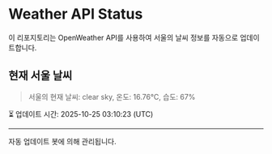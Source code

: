 
# Weather API Status

이 리포지토리는 OpenWeather API를 사용하여 서울의 날씨 정보를 자동으로 업데이트합니다.

## 현재 서울 날씨
> 서울의 현재 날씨: clear sky, 온도: 16.76°C, 습도: 67%

⏳ 업데이트 시간: 2025-10-25 03:10:23 (UTC)

---
자동 업데이트 봇에 의해 관리됩니다.
